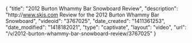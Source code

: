 {
    "title": "2012 Burton Whammy Bar Snowboard Review",
    "description": "http:\/\/www.skis.com Review for the 2012 Burton Whammy Bar Snowboard",
    "videoid": "3767025",
    "date_created": "1411361253",
    "date_modified": "1418182021",
    "type": "captivate",
    "layout": "video",
    "url": "\/v\/2012-burton-whammy-bar-snowboard-review\/3767025"
}